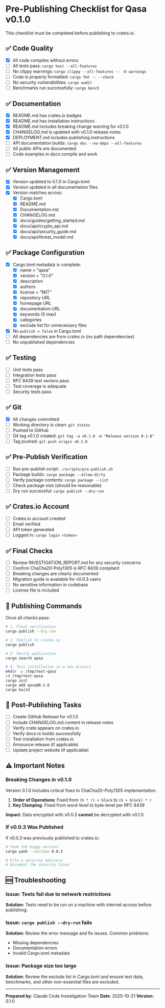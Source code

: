 # Pre-Publishing Checklist for Qasa v0.1.0

This checklist must be completed before publishing to crates.io.

## ✅ Code Quality

- [x] All code compiles without errors
- [ ] All tests pass: `cargo test --all-features`
- [ ] No clippy warnings: `cargo clippy --all-features -- -D warnings`
- [ ] Code is properly formatted: `cargo fmt -- --check`
- [ ] No security vulnerabilities: `cargo audit`
- [ ] Benchmarks run successfully: `cargo bench`

## ✅ Documentation

- [x] README.md has crates.io badges
- [x] README.md has installation instructions
- [x] README.md includes breaking change warning for v0.1.0
- [x] CHANGELOG.md is updated with v0.1.0 release notes
- [x] DEPLOYMENT.md includes publishing instructions
- [ ] API documentation builds: `cargo doc --no-deps --all-features`
- [ ] All public APIs are documented
- [ ] Code examples in docs compile and work

## ✅ Version Management

- [x] Version updated to 0.1.0 in Cargo.toml
- [x] Version updated in all documentation files
- [x] Version matches across:
  - [x] Cargo.toml
  - [x] README.md
  - [x] Documentation.md
  - [x] CHANGELOG.md
  - [x] docs/guides/getting_started.md
  - [x] docs/api/crypto_api.md
  - [x] docs/api/security_guide.md
  - [x] docs/api/threat_model.md

## ✅ Package Configuration

- [x] Cargo.toml metadata is complete:
  - [x] name = "qasa"
  - [x] version = "0.1.0"
  - [x] description
  - [x] authors
  - [x] license = "MIT"
  - [x] repository URL
  - [x] homepage URL
  - [x] documentation URL
  - [x] keywords (5 max)
  - [x] categories
  - [x] exclude list for unnecessary files

- [x] No `publish = false` in Cargo.toml
- [ ] All dependencies are from crates.io (no path dependencies)
- [ ] No unpublished dependencies

## ✅ Testing

- [ ] Unit tests pass
- [ ] Integration tests pass
- [ ] RFC 8439 test vectors pass
- [ ] Test coverage is adequate
- [ ] Security tests pass

## ✅ Git

- [x] All changes committed
- [ ] Working directory is clean: `git status`
- [ ] Pushed to GitHub
- [ ] Git tag v0.1.0 created: `git tag -a v0.1.0 -m "Release version 0.1.0"`
- [ ] Tag pushed: `git push origin v0.1.0`

## ✅ Pre-Publish Verification

- [ ] Run pre-publish script: `./scripts/pre-publish.sh`
- [ ] Package builds: `cargo package --allow-dirty`
- [ ] Verify package contents: `cargo package --list`
- [ ] Check package size (should be reasonable)
- [ ] Dry run successful: `cargo publish --dry-run`

## ✅ Crates.io Account

- [ ] Crates.io account created
- [ ] Email verified
- [ ] API token generated
- [ ] Logged in: `cargo login <token>`

## ✅ Final Checks

- [ ] Review INVESTIGATION_REPORT.md for any security concerns
- [ ] Confirm ChaCha20-Poly1305 is RFC 8439 compliant
- [ ] Breaking changes are clearly documented
- [ ] Migration guide is available for v0.0.3 users
- [ ] No sensitive information in codebase
- [ ] License file is included

## 🚀 Publishing Commands

Once all checks pass:

```bash
# 1. Final verification
cargo publish --dry-run

# 2. Publish to crates.io
cargo publish

# 3. Verify publication
cargo search qasa

# 4. Test installation in a new project
mkdir -p /tmp/test-qasa
cd /tmp/test-qasa
cargo init
cargo add qasa@0.1.0
cargo build
```

## 📢 Post-Publishing Tasks

- [ ] Create GitHub Release for v0.1.0
- [ ] Include CHANGELOG.md content in release notes
- [ ] Verify crate appears on crates.io
- [ ] Verify docs.rs builds successfully
- [ ] Test installation from crates.io
- [ ] Announce release (if applicable)
- [ ] Update project website (if applicable)

## ⚠️ Important Notes

### Breaking Changes in v0.1.0

Version 0.1.0 includes critical fixes to ChaCha20-Poly1305 implementation:

1. **Order of Operations**: Fixed from `(h * r) + block` to `(h + block) * r`
2. **Key Clamping**: Fixed from word-level to byte-level per RFC 8439

**Impact**: Data encrypted with v0.0.3 **cannot** be decrypted with v0.1.0.

### If v0.0.3 Was Published

If v0.0.3 was previously published to crates.io:

```bash
# Yank the buggy version
cargo yank --version 0.0.3

# File a security advisory
# Document the security issue
```

## 🆘 Troubleshooting

### Issue: Tests fail due to network restrictions

**Solution**: Tests need to be run on a machine with internet access before publishing.

### Issue: `cargo publish --dry-run` fails

**Solution**: Review the error message and fix issues. Common problems:
- Missing dependencies
- Documentation errors
- Invalid Cargo.toml metadata

### Issue: Package size too large

**Solution**: Review the exclude list in Cargo.toml and ensure test data, benchmarks, and other non-essential files are excluded.

---

**Prepared by**: Claude Code Investigation Team
**Date**: 2025-10-21
**Version**: 0.1.0
